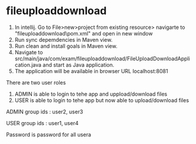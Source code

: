 # fileuploaddownload
1. In intellij. Go to File>new>project from existing resource> navigarte to "fileuploaddownload\pom.xml" and open in new window
2. Run sync depemdencies in Maven view.
3. Run clean and install goals in Maven view.
4. Navigate to src/main/java/com/exam/fileuploaddownload/FileUploadDownloadApplication.java
   and start as Java application.
5. The application will be available in browser URL localhost:8081

There are two user roles
1. ADMIN  is able to login to tehe app and uppload/download files
2. USER   is able to login to tehe app but now able to upload/download files

ADMIN group ids :  user2, user3

USER  group ids : user1, user4

Password is password for all usera
